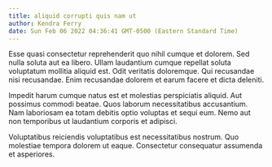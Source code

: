 ```yaml
---
title: aliquid corrupti quis nam ut
author: Kendra Ferry
date: Sun Feb 06 2022 04:36:41 GMT-0500 (Eastern Standard Time)
---
```

Esse quasi consectetur reprehenderit quo nihil cumque et dolorem. Sed nulla soluta aut ea libero. Ullam laudantium cumque repellat soluta voluptatum mollitia aliquid est. Odit veritatis doloremque. Qui recusandae nisi recusandae. Enim recusandae dolorem et earum facere et dicta deleniti.

 Impedit harum cumque natus est et molestias perspiciatis aliquid. Aut possimus commodi beatae. Quos laborum necessitatibus accusantium. Nam laboriosam ea totam debitis optio voluptas et sequi eum. Nemo aut non temporibus ut laudantium corporis et adipisci.

 Voluptatibus reiciendis voluptatibus est necessitatibus nostrum. Quo molestiae tempora dolorem ut eaque. Consectetur consequatur assumenda et asperiores.